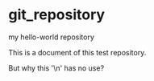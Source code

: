 # git_repository
my hello-world repository

This is a document of this test repository.

But why this '\n' has no use?
